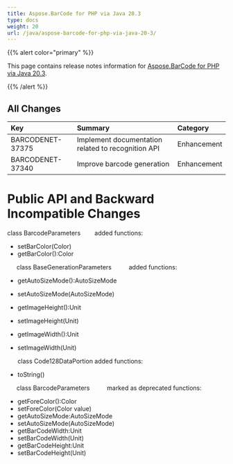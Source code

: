 ```yaml
---
title: Aspose.BarCode for PHP via Java 20.3
type: docs
weight: 20
url: /java/aspose-barcode-for-php-via-java-20-3/
---
```


{{% alert color="primary" %}} 

This page contains release notes information for [Aspose.BarCode for PHP via Java 20.3](https://downloads.aspose.com/barcode/php/new-releases/aspose.barcode-for-php-via-java-20.3/).

{{% /alert %}} 
## **All Changes**

|**Key**|**Summary**|**Category**|
| :- | :- | :- |
|BARCODENET-37375|Implement documentation related to recognition API  |Enhancement|
|BARCODENET-37340|Improve barcode generation|Enhancement|
# **Public API and Backward Incompatible Changes**
class BarcodeParameters
`    `added functions:

- setBarColor(Color)
- getBarColor():Color

`   `class BaseGenerationParameters
`     `added functions:

- getAutoSizeMode():AutoSizeMode
- setAutoSizeMode(AutoSizeMode)
- getImageHeight():Unit
- setImageHeight(Unit)
- getImageWidth():Unit
- setImageWidth(Unit)

  class Code128DataPortion
  added functions:
- toString()

`   `class BarcodeParameters
`     `marked as deprecated functions:

- getForeColor():Color
- setForeColor(Color value)
- getAutoSizeMode:AutoSizeMode
- setAutoSizeMode(AutoSizeMode)
- getBarCodeWidth:Unit
- setBarCodeWidth(Unit)
- getBarCodeHeight:Unit
- setBarCodeHeight(Unit)
